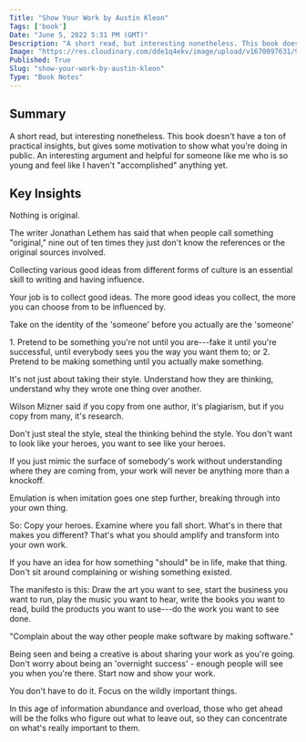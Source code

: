 ```yaml
---
Title: "Show Your Work by Austin Kleon"
Tags: ['book']
Date: "June 5, 2022 5:31 PM (GMT)"
Description: "A short read, but interesting nonetheless. This book doesn't have a ton of practical insights, but gives some motivation to show what you're doing in public. An interesting argument and helpful for someone like me who is so young and feel like I haven't accomplished anything yet."
Image: "https://res.cloudinary.com/dde1q4ekv/image/upload/v1670097631/978-0761178972_k6ngnh.jpg"
Published: True
Slug: "show-your-work-by-austin-kleon"
Type: "Book Notes"
---
```


Summary
-------

A short read, but interesting nonetheless. This book doesn't have a ton of practical insights, but gives some motivation to show what you're doing in public. An interesting argument and helpful for someone like me who is so young and feel like I haven't "accomplished" anything yet.

Key Insights
------------

Nothing is original.

The writer Jonathan Lethem has said that when people call something "original," nine out of ten times they just don't know the references or the original sources involved.

Collecting various good ideas from different forms of culture is an essential skill to writing and having influence.

Your job is to collect good ideas. The more good ideas you collect, the more you can choose from to be influenced by.

Take on the identity of the 'someone' before you actually are the 'someone'

1\. Pretend to be something you're not until you are---fake it until you're successful, until everybody sees you the way you want them to; or 2. Pretend to be making something until you actually make something.

It's not just about taking their style. Understand how they are thinking, understand why they wrote one thing over another.

Wilson Mizner said if you copy from one author, it's plagiarism, but if you copy from many, it's research.

Don't just steal the style, steal the thinking behind the style. You don't want to look like your heroes, you want to see like your heroes.

If you just mimic the surface of somebody's work without understanding where they are coming from, your work will never be anything more than a knockoff.

Emulation is when imitation goes one step further, breaking through into your own thing.

So: Copy your heroes. Examine where you fall short. What's in there that makes you different? That's what you should amplify and transform into your own work.

If you have an idea for how something "should" be in life, make that thing. Don't sit around complaining or wishing something existed.

The manifesto is this: Draw the art you want to see, start the business you want to run, play the music you want to hear, write the books you want to read, build the products you want to use---do the work you want to see done.

"Complain about the way other people make software by making software."

Being seen and being a creative is about sharing your work as you're going. Don't worry about being an 'overnight success' - enough people will see you when you're there. Start now and show your work.

You don't have to do it. Focus on the wildly important things.

In this age of information abundance and overload, those who get ahead will be the folks who figure out what to leave out, so they can concentrate on what's really important to them.